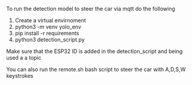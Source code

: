 To run the detection model to steer the car via mqtt do the following
1) Create a virtual envirnoment
2) python3 -m venv yolo_env
3) pip install -r requirements
4) python3 detection_script.py

Make sure that the ESP32 ID is added in the detection_script and being used a a
topic

You can also run the remote.sh bash script to steer the car with A,D,S,W
keystrokes
